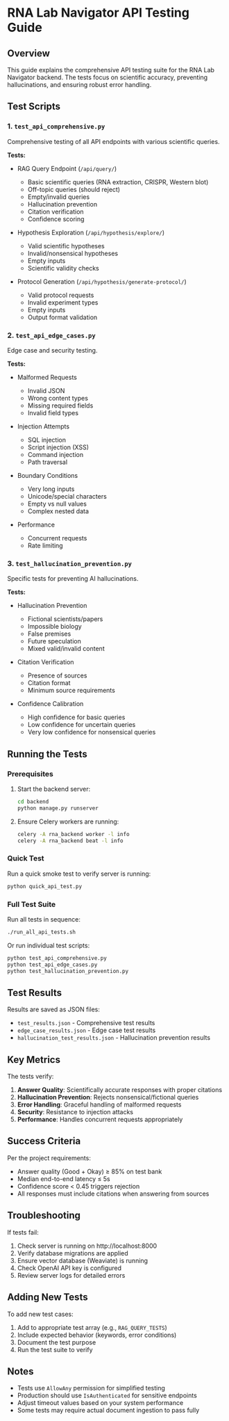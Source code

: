 # RNA Lab Navigator API Testing Guide

## Overview
This guide explains the comprehensive API testing suite for the RNA Lab Navigator backend. The tests focus on scientific accuracy, preventing hallucinations, and ensuring robust error handling.

## Test Scripts

### 1. `test_api_comprehensive.py`
Comprehensive testing of all API endpoints with various scientific queries.

**Tests:**
- RAG Query Endpoint (`/api/query/`)
  - Basic scientific queries (RNA extraction, CRISPR, Western blot)
  - Off-topic queries (should reject)
  - Empty/invalid queries
  - Hallucination prevention
  - Citation verification
  - Confidence scoring

- Hypothesis Exploration (`/api/hypothesis/explore/`)
  - Valid scientific hypotheses
  - Invalid/nonsensical hypotheses
  - Empty inputs
  - Scientific validity checks

- Protocol Generation (`/api/hypothesis/generate-protocol/`)
  - Valid protocol requests
  - Invalid experiment types
  - Empty inputs
  - Output format validation

### 2. `test_api_edge_cases.py`
Edge case and security testing.

**Tests:**
- Malformed Requests
  - Invalid JSON
  - Wrong content types
  - Missing required fields
  - Invalid field types

- Injection Attempts
  - SQL injection
  - Script injection (XSS)
  - Command injection
  - Path traversal

- Boundary Conditions
  - Very long inputs
  - Unicode/special characters
  - Empty vs null values
  - Complex nested data

- Performance
  - Concurrent requests
  - Rate limiting

### 3. `test_hallucination_prevention.py`
Specific tests for preventing AI hallucinations.

**Tests:**
- Hallucination Prevention
  - Fictional scientists/papers
  - Impossible biology
  - False premises
  - Future speculation
  - Mixed valid/invalid content

- Citation Verification
  - Presence of sources
  - Citation format
  - Minimum source requirements

- Confidence Calibration
  - High confidence for basic queries
  - Low confidence for uncertain queries
  - Very low confidence for nonsensical queries

## Running the Tests

### Prerequisites
1. Start the backend server:
   ```bash
   cd backend
   python manage.py runserver
   ```

2. Ensure Celery workers are running:
   ```bash
   celery -A rna_backend worker -l info
   celery -A rna_backend beat -l info
   ```

### Quick Test
Run a quick smoke test to verify server is running:
```bash
python quick_api_test.py
```

### Full Test Suite
Run all tests in sequence:
```bash
./run_all_api_tests.sh
```

Or run individual test scripts:
```bash
python test_api_comprehensive.py
python test_api_edge_cases.py
python test_hallucination_prevention.py
```

## Test Results

Results are saved as JSON files:
- `test_results.json` - Comprehensive test results
- `edge_case_results.json` - Edge case test results
- `hallucination_test_results.json` - Hallucination prevention results

## Key Metrics

The tests verify:
1. **Answer Quality**: Scientifically accurate responses with proper citations
2. **Hallucination Prevention**: Rejects nonsensical/fictional queries
3. **Error Handling**: Graceful handling of malformed requests
4. **Security**: Resistance to injection attacks
5. **Performance**: Handles concurrent requests appropriately

## Success Criteria

Per the project requirements:
- Answer quality (Good + Okay) ≥ 85% on test bank
- Median end-to-end latency ≤ 5s
- Confidence score < 0.45 triggers rejection
- All responses must include citations when answering from sources

## Troubleshooting

If tests fail:
1. Check server is running on http://localhost:8000
2. Verify database migrations are applied
3. Ensure vector database (Weaviate) is running
4. Check OpenAI API key is configured
5. Review server logs for detailed errors

## Adding New Tests

To add new test cases:
1. Add to appropriate test array (e.g., `RAG_QUERY_TESTS`)
2. Include expected behavior (keywords, error conditions)
3. Document the test purpose
4. Run the test suite to verify

## Notes

- Tests use `AllowAny` permission for simplified testing
- Production should use `IsAuthenticated` for sensitive endpoints
- Adjust timeout values based on your system performance
- Some tests may require actual document ingestion to pass fully